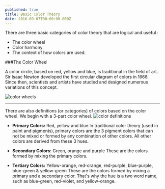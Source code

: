 ```yaml
---
published: true
title: Basic Color Theory
date: 2016-09-07T00:00:00.000Z
---
```

There are three basic categories of color theory that are logical and useful : 

* The color wheel
* Color harmony
* The context of how colors are used.

###The Color Wheel


A color circle, based on red, yellow and blue, is traditional in the field of art. Sir Isaac Newton developed the first circular diagram of colors in 1666. Since then, scientists and artists have studied and designed numerous variations of this concept.

![color wheels](https://goo.gl/images/4a6XWC)

---

There are also definitions (or categories) of colors based on the color wheel. We begin with a 3-part color wheel.
![color definitions](https://goo.gl/images/Un83j7)

* **Primary Colors:** Red, yellow and blue
In traditional color theory (used in paint and pigments), primary colors are the 3 pigment colors that can not be mixed or formed by any combination of other colors. All other colors are derived from these 3 hues. 

* **Secondary Colors:** Green, orange and purple
These are the colors formed by mixing the primary colors.

* **Tertiary Colors:** Yellow-orange, red-orange, red-purple, blue-purple, blue-green & yellow-green
These are the colors formed by mixing a primary and a secondary color. That's why the hue is a two word name, such as blue-green, red-violet, and yellow-orange.